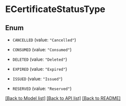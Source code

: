# ECertificateStatusType

## Enum


* `CANCELLED` (value: `"Cancelled"`)

* `CONSUMED` (value: `"Consumed"`)

* `DELETED` (value: `"Deleted"`)

* `EXPIRED` (value: `"Expired"`)

* `ISSUED` (value: `"Issued"`)

* `RESERVED` (value: `"Reserved"`)


[[Back to Model list]](../README.md#documentation-for-models) [[Back to API list]](../README.md#documentation-for-api-endpoints) [[Back to README]](../README.md)


